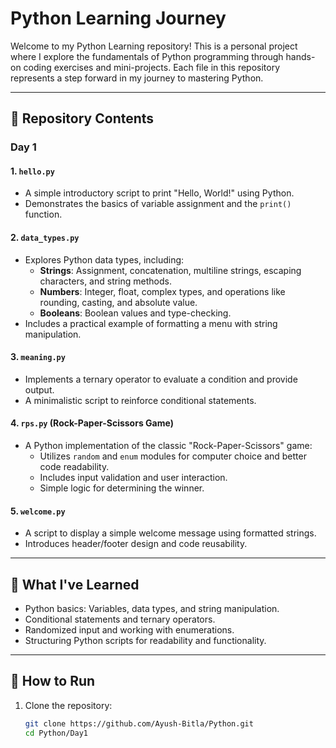 # Python Learning Journey

Welcome to my Python Learning repository! This is a personal project where I explore the fundamentals of Python programming through hands-on coding exercises and mini-projects. Each file in this repository represents a step forward in my journey to mastering Python.

---

## 📂 Repository Contents

### **Day 1**
#### 1. `hello.py`
- A simple introductory script to print "Hello, World!" using Python.
- Demonstrates the basics of variable assignment and the `print()` function.

#### 2. `data_types.py`
- Explores Python data types, including:
  - **Strings**: Assignment, concatenation, multiline strings, escaping characters, and string methods.
  - **Numbers**: Integer, float, complex types, and operations like rounding, casting, and absolute value.
  - **Booleans**: Boolean values and type-checking.
- Includes a practical example of formatting a menu with string manipulation.

#### 3. `meaning.py`
- Implements a ternary operator to evaluate a condition and provide output.
- A minimalistic script to reinforce conditional statements.

#### 4. `rps.py` (Rock-Paper-Scissors Game)
- A Python implementation of the classic "Rock-Paper-Scissors" game:
  - Utilizes `random` and `enum` modules for computer choice and better code readability.
  - Includes input validation and user interaction.
  - Simple logic for determining the winner.

#### 5. `welcome.py`
- A script to display a simple welcome message using formatted strings.
- Introduces header/footer design and code reusability.

---

## 🧠 What I've Learned
- Python basics: Variables, data types, and string manipulation.
- Conditional statements and ternary operators.
- Randomized input and working with enumerations.
- Structuring Python scripts for readability and functionality.

---

## 🚀 How to Run
1. Clone the repository:
   ```bash
   git clone https://github.com/Ayush-Bitla/Python.git
   cd Python/Day1
